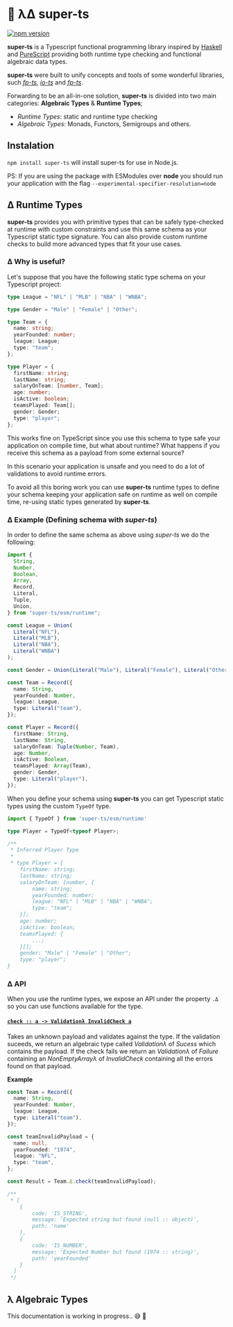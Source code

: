 # <span id="section:home">🦸 λΔ super-ts</span>

[![npm version](https://img.shields.io/npm/v/super-ts.svg)](https://www.npmjs.com/package/super-ts)

**super-ts** is a Typescript functional programming library inspired by [Haskell](https://www.haskell.org/) and [PureScript](http://www.purescript.org/) providing both runtime type checking and functional algebraic data types.

**super-ts** were built to unify concepts and tools of some wonderful libraries, such _[fp-ts](https://github.com/gcanti/fp-ts)_, _[io-ts](https://github.com/gcanti/io-ts)_ and _[fp-ts](https://github.com/pelotom/runtypes)_.

Forwarding to be an all-in-one solution, **super-ts** is divided into two main categories: **Algebraic Types** & **Runtime Types**;

- _Runtime Types_: static and runtime type checking
- _Algebraic Types_: Monads, Functors, Semigroups and others.

## <span id="section:runtime-types">Instalation</span>

`npm install super-ts` will install super-ts for use in Node.js.

PS: If you are using the package with ESModules over **node** you should run your application with the flag `--experimental-specifier-resolution=node`

## <span id="section:runtime-types">Δ Runtime Types</span>

**super-ts** provides you with primitive types that can be safely type-checked at runtime with custom constraints and use this same schema as your Typescript static type signature. You can also provide custom runtime checks to build more advanced types that fit your use cases.

### <span id="section:runtime-types-example">Δ Why is useful?</span>

Let's suppose that you have the following static type schema on your Typescript project:

```ts
type League = "NFL" | "MLB" | "NBA" | "WNBA";

type Gender = "Male" | "Female" | "Other";

type Team = {
  name: string;
  yearFounded: number;
  league: League;
  type: "team";
};

type Player = {
  firstName: string;
  lastName: string;
  salaryOnTeam: [number, Team];
  age: number;
  isActive: boolean;
  teamsPlayed: Team[];
  gender: Gender;
  type: "player";
};
```

This works fine on TypeScript since you use this schema to type safe your application on compile time, but what about runtime? What happens if you receive this schema as a payload from some external source?

In this scenario your application is unsafe and you need to do a lot of validations to avoid runtime errors.

‌To avoid all this boring work you can use **super-ts** runtime types to define your schema keeping your application safe on runtime as well on compile time, re-using static types generated by **super-ts**.

### <span id="section:runtime-types-example">Δ Example (Defining schema with _super-ts_)</span>

In order to define the same schema as above using _super-ts_ we do the following:

```ts
import {
  String,
  Number,
  Boolean,
  Array,
  Record,
  Literal,
  Tuple,
  Union,
} from "super-ts/esm/runtime";

const League = Union(
  Literal("NFL"),
  Literal("MLB"),
  Literal("NBA"),
  Literal("WNBA")
);

const Gender = Union(Literal("Male"), Literal("Female"), Literal("Other"));

const Team = Record({
  name: String,
  yearFounded: Number,
  league: League,
  type: Literal("team"),
});

const Player = Record({
  firstName: String,
  lastName: String,
  salaryOnTeam: Tuple(Number, Team),
  age: Number,
  isActive: Boolean,
  teamsPlayed: Array(Team),
  gender: Gender,
  type: Literal("player"),
});
```

When you define your schema using **super-ts** you can get Typescript static types using the custom `TypeOf` type.

```ts
import { TypeOf } from 'super-ts/esm/runtime'

type Player = TypeOf<typeof Player>;

/**
 * Inferred Player Type
 *
 * type Player = {
    firstName: string;
    lastName: string;
    salaryOnTeam: [number, {
        name: string;
        yearFounded: number;
        league: "NFL" | "MLB" | "NBA" | "WNBA";
        type: "team";
    }];
    age: number;
    isActive: boolean;
    teamsPlayed: {
        ...;
    }[];
    gender: "Male" | "Female" | "Other";
    type: "player";
}


```

### <span id="section:runtime-types-example">Δ API</span>

When you use the runtime types, we expose an API under the property `.Δ` so you can use functions available for the type.

#### <a name="create" href="#L512">`check :: a -⁠> Validationλ InvalidCheck a`</a>

Takes an unknown payload and validates against the type. If the validation suceeds,
we return an algebraic type called _Validationλ_ of _Sucess_ which contains the payload.
If the check fails we return an _Validationλ_ of _Failure_ containing an _NonEmptyArrayλ_
of _InvalidCheck_ containing all the errors found on that payload.

**Example**

```ts
const Team = Record({
  name: String,
  yearFounded: Number,
  league: League,
  type: Literal("team"),
});

const teamInvalidPayload = {
  name: null,
  yearFounded: "1974",
  league: "NFL",
  type: "team",
};

const Result = Team.Δ.check(teamInvalidPayload);

/**
 * [
    {
        code: 'IS_STRING',
        message: 'Expected string but found (null :: object)',
        path: 'name'
    },
    {
        code: 'IS_NUMBER',
        message: 'Expected Number but found (1974 :: string)',
        path: 'yearFounded'
    }
  ]
 */
```

## <span id="section:algebraic-types">λ Algebraic Types</span>

This documentation is working in progress.. 😅 🚧
